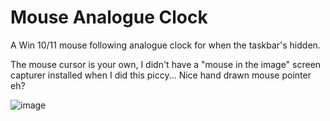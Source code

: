 # Mouse Analogue Clock
A Win 10/11 mouse following analogue clock for when the taskbar's hidden.

The mouse cursor is your own, I didn't have a "mouse in the image" screen capturer installed when I did this piccy...
Nice hand drawn mouse pointer eh?

![image](https://github.com/user-attachments/assets/645d64d0-a7c7-476c-8034-ca0972000545)
